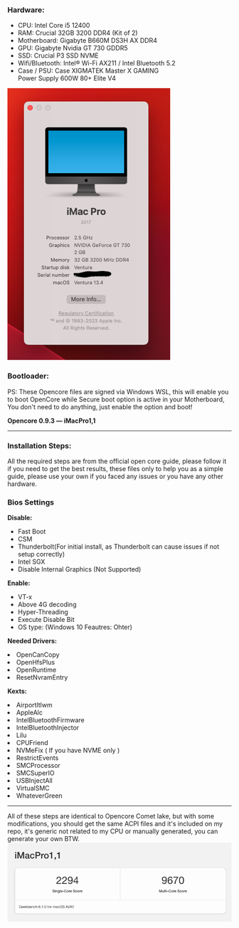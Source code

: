 
<h3>Hardware:</h3>
<ul>
<li>CPU: Intel Core i5 12400</li>
<li>RAM: Crucial 32GB 3200 DDR4 (Kit of 2)</li>
<li>Motherboard: Gigabyte B660M DS3H AX DDR4</li>
<li>GPU: Gigabyte Nvidia GT 730 GDDR5</li>
<li>SSD: Crucial P3 SSD NVME</li>
<li>Wifi/Bluetooth: Intel® Wi-Fi AX211 / Intel Bluetooth 5.2</li>
<li>Case / PSU: Case XIGMATEK Master X GAMING
<br>Power Supply 600W 80+ Elite V4</li>
</ul>

<div>
<img src="images/specs_image.png">
</div>

<h3>Bootloader:</h3>
PS: These Opencore files are signed via Windows WSL, this will enable you to boot OpenCore while Secure boot option is active in your Motherboard, You don't need to do anything, just enable the option and boot!

<b>Opencore 0.9.3 — iMacPro1,1</b>
<hr>
<h3>Installation Steps:</h3>
All the required steps are from the official open core guide, please follow it if you need to get the best results, these files only to help you as a simple guide, please use your own if you faced any issues or you have any other hardware.

<h3>Bios Settings</h3>
<b>Disable:</b>
<ul>
    <li>Fast Boot</li>
    <li>CSM</li>
    <li>Thunderbolt(For initial install, as Thunderbolt can cause issues if not setup correctly)</li>
    <li>Intel SGX</li>
    <li>Disable Internal Graphics (Not Supported)</li>
</ul>

<b>Enable:</b>
<ul>
<li>VT-x</li>
<li>Above 4G decoding</li>
<li>Hyper-Threading</li>
<li>Execute Disable Bit</li>
<li>OS type: (Windows 10 Feautres: Ohter)</li>
</ul>

<b>Needed Drivers:</b>

<li>OpenCanCopy</li>
<li>OpenHfsPlus</li>
<li>OpenRuntime</li>
<li>ResetNvramEntry</li>

<b>Kexts:</b>

<li>Airportltlwm</li>
<li>AppleAlc</li>
<li>IntelBluetoothFirmware</li>
<li>IntelBluetoothInjector</li>
<li>Lilu</li>
<li>CPUFriend</li>
<li>NVMeFix ( If you have NVME only )</li>
<li>RestrictEvents</li>
<li>SMCProcessor</li>
<li>SMCSuperIO</li>
<li>USBInjectAll</li>
<li>VirtualSMC</li>
<li>WhateverGreen</li>

<hr>
All of these steps are identical to Opencore Comet lake, but with some modifications, you should get the same ACPI files and it's included on my repo, it's generic not related to my CPU or manually generated, you can generate your own BTW.
<br>
<img src="images/benchmark.png">
